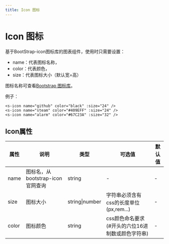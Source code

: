 ```yaml
---
title: Icon 图标
---
```


# Icon 图标

基于BootStrap-icon图标库的图表组件，使用时只需要设置：

* name：代表图标名称，
* color：代表颜色，
* size：代表图标大小（默认宽=高）

图标名称可查看[Bootstrap 图标库](https://icons.bootcss.com/)。

例子：

<div>
    <s-icon class="item" name="github" color="black" :size="24" />
    <s-icon class="item" name="steam" color="#409EFF" :size="24" />
    <s-icon class="item" name="alarm" color="#67C23A" :size="32" />
</div>



```vue
<s-icon name="github" color="black" :size="24" />
<s-icon name="steam" color="#409EFF" :size="24" />
<s-icon name="alarm" color="#67C23A" :size="32" />
```

## Icon属性

| 属性  | 说明                             | 类型           | 可选值                                           | 默认值 |
| ----- | -------------------------------- | -------------- | ------------------------------------------------ | ------ |
| name  | 图标名，从bootstrap-icon官网查询 | string         | -                                                | -      |
| size  | 图标大小                         | string\|number | 字符串必须含有css的长度单位(px,rem...)           | -      |
| color | 图标颜色                         | string         | css颜色命名要求(#开头的六位16进制数或颜色字符串) | -      |

<script lang="ts" setup>
import {ref} from 'vue'
const disabled = ref(true)
</script>
<style scope>
.item{
    margin-right:10px;
}
</style>    